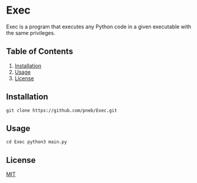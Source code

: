 # Exec

Exec is a program that executes any Python code in a given executable with the same privileges.

## Table of Contents
1. [Installation](#installation)
2. [Usage](#usage)
3. [License](#license)

## Installation
`git clone https://github.com/pneb/Exec.git`

## Usage
`cd Exec
python3 main.py`

## License
[MIT](https://choosealicense.com/licenses/mit/)
```

